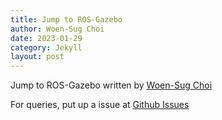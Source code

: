 ```yaml
---
title: Jump to ROS-Gazebo
author: Woen-Sug Choi
date: 2023-01-29
category: Jekyll
layout: post
---
```


Jump to ROS-Gazebo written by [Woen-Sug Choi](https://woensug-choi.github.io/)

For queries, put up a issue at [Github Issues](https://github.com/woensug-choi/jump-to-ros-gazebo/issues)